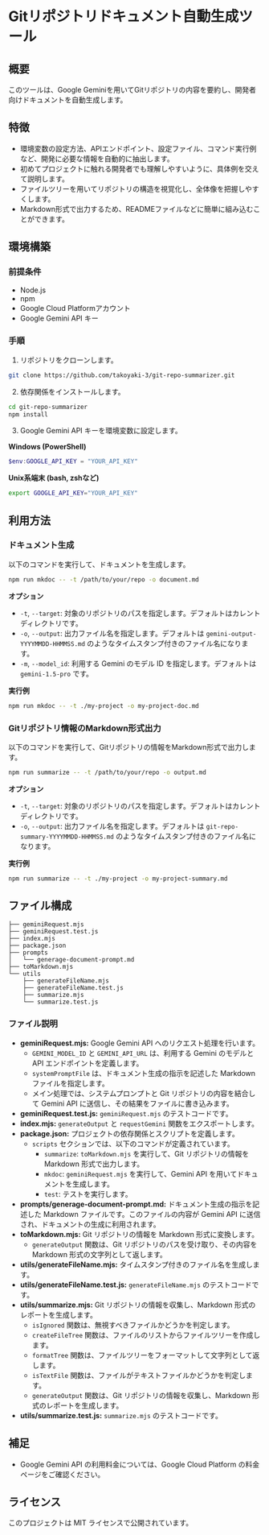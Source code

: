# Gitリポジトリドキュメント自動生成ツール

## 概要

このツールは、Google Geminiを用いてGitリポジトリの内容を要約し、開発者向けドキュメントを自動生成します。

## 特徴

- 環境変数の設定方法、APIエンドポイント、設定ファイル、コマンド実行例など、開発に必要な情報を自動的に抽出します。
- 初めてプロジェクトに触れる開発者でも理解しやすいように、具体例を交えて説明します。
- ファイルツリーを用いてリポジトリの構造を視覚化し、全体像を把握しやすくします。
- Markdown形式で出力するため、READMEファイルなどに簡単に組み込むことができます。

## 環境構築

### 前提条件

- Node.js
- npm
- Google Cloud Platformアカウント
- Google Gemini API キー

### 手順

1. リポジトリをクローンします。

```bash
git clone https://github.com/takoyaki-3/git-repo-summarizer.git
```

2. 依存関係をインストールします。

```bash
cd git-repo-summarizer
npm install
```

3. Google Gemini API キーを環境変数に設定します。

**Windows (PowerShell)**

```powershell
$env:GOOGLE_API_KEY = "YOUR_API_KEY"
```

**Unix系端末 (bash, zshなど)**

```bash
export GOOGLE_API_KEY="YOUR_API_KEY"
```

## 利用方法

### ドキュメント生成

以下のコマンドを実行して、ドキュメントを生成します。

```bash
npm run mkdoc -- -t /path/to/your/repo -o document.md
```

**オプション**

- `-t`, `--target`: 対象のリポジトリのパスを指定します。デフォルトはカレントディレクトリです。
- `-o`, `--output`: 出力ファイル名を指定します。デフォルトは `gemini-output-YYYYMMDD-HHMMSS.md` のようなタイムスタンプ付きのファイル名になります。
- `-m`, `--model_id`: 利用する Gemini のモデル ID を指定します。デフォルトは `gemini-1.5-pro` です。

**実行例**

```bash
npm run mkdoc -- -t ./my-project -o my-project-doc.md
```

### Gitリポジトリ情報のMarkdown形式出力

以下のコマンドを実行して、Gitリポジトリの情報をMarkdown形式で出力します。

```bash
npm run summarize -- -t /path/to/your/repo -o output.md
```

**オプション**

- `-t`, `--target`: 対象のリポジトリのパスを指定します。デフォルトはカレントディレクトリです。
- `-o`, `--output`: 出力ファイル名を指定します。デフォルトは `git-repo-summary-YYYYMMDD-HHMMSS.md` のようなタイムスタンプ付きのファイル名になります。

**実行例**

```bash
npm run summarize -- -t ./my-project -o my-project-summary.md
```

## ファイル構成

```
├── geminiRequest.mjs
├── geminiRequest.test.js
├── index.mjs
├── package.json
├── prompts
│   └── generage-document-prompt.md
├── toMarkdown.mjs
└── utils
    ├── generateFileName.mjs
    ├── generateFileName.test.js
    ├── summarize.mjs
    └── summarize.test.js
```

### ファイル説明

- **geminiRequest.mjs:** Google Gemini API へのリクエスト処理を行います。
  - `GEMINI_MODEL_ID` と `GEMINI_API_URL` は、利用する Gemini のモデルと API エンドポイントを定義します。
  - `systemPromptFile` は、ドキュメント生成の指示を記述した Markdown ファイルを指定します。
  - メイン処理では、システムプロンプトと Git リポジトリの内容を結合して Gemini API に送信し、その結果をファイルに書き込みます。
- **geminiRequest.test.js:** `geminiRequest.mjs` のテストコードです。
- **index.mjs:** `generateOutput` と `requestGemini` 関数をエクスポートします。
- **package.json:** プロジェクトの依存関係とスクリプトを定義します。
  - `scripts` セクションでは、以下のコマンドが定義されています。
    - `summarize`: `toMarkdown.mjs` を実行して、Git リポジトリの情報を Markdown 形式で出力します。
    - `mkdoc`: `geminiRequest.mjs` を実行して、Gemini API を用いてドキュメントを生成します。
    - `test`: テストを実行します。
- **prompts/generage-document-prompt.md:** ドキュメント生成の指示を記述した Markdown ファイルです。このファイルの内容が Gemini API に送信され、ドキュメントの生成に利用されます。
- **toMarkdown.mjs:** Git リポジトリの情報を Markdown 形式に変換します。
  - `generateOutput` 関数は、Git リポジトリのパスを受け取り、その内容を Markdown 形式の文字列として返します。
- **utils/generateFileName.mjs:** タイムスタンプ付きのファイル名を生成します。
- **utils/generateFileName.test.js:** `generateFileName.mjs` のテストコードです。
- **utils/summarize.mjs:** Git リポジトリの情報を収集し、Markdown 形式のレポートを生成します。
  - `isIgnored` 関数は、無視すべきファイルかどうかを判定します。
  - `createFileTree` 関数は、ファイルのリストからファイルツリーを作成します。
  - `formatTree` 関数は、ファイルツリーをフォーマットして文字列として返します。
  - `isTextFile` 関数は、ファイルがテキストファイルかどうかを判定します。
  - `generateOutput` 関数は、Git リポジトリの情報を収集し、Markdown 形式のレポートを生成します。
- **utils/summarize.test.js:** `summarize.mjs` のテストコードです。

## 補足

- Google Gemini API の利用料金については、Google Cloud Platform の料金ページをご確認ください。

## ライセンス

このプロジェクトは MIT ライセンスで公開されています。